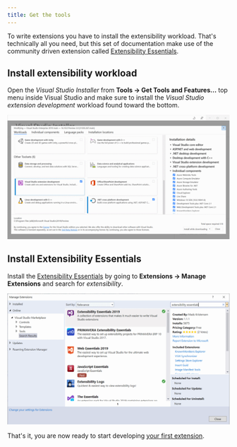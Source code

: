 ```yaml
---
title: Get the tools
---
```


To write extensions you have to install the extensibility workload. That's technically all you need, but this set of documentation make use of the community driven extension called [Extensibility Essentials](https://marketplace.visualstudio.com/items?itemName=MadsKristensen.ExtensibilityEssentials2019).  

## Install extensibility workload

Open the *Visual Studio Installer* from **Tools -> Get Tools and Features...** top menu inside Visual Studio and make sure to install the *Visual Studio extension development* workload found toward the bottom.

![VS Installer](../assets/img/vs-installer.png)

## Install Extensibility Essentials

Install the [Extensibility Essentials](https://marketplace.visualstudio.com/items?itemName=MadsKristensen.ExtensibilityEssentials2019) by going to **Extensions -> Manage Extensions** and search for *extensibility*.

![Install Extensibility Essentials](../assets/img/install-ext-essentials.png)

That's it, you are now ready to start developing [your first extension](your-first-extension.md).
